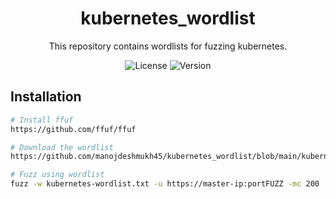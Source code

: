 <!-- Project Title -->
<h1 align="center">kubernetes_wordlist</h1>

<!-- Project Description -->
<p align="center">This repository contains wordlists for fuzzing kubernetes.</p>

<!-- Badges -->
<p align="center">
  <img src="https://img.shields.io/badge/License-MIT-blue.svg" alt="License">
  <img src="https://img.shields.io/badge/Version-1.0-brightgreen.svg" alt="Version">
</p>


<!-- Installation -->
## Installation
```bash
# Install ffuf
https://github.com/ffuf/ffuf

# Download the wordlist 
https://github.com/manojdeshmukh45/kubernetes_wordlist/blob/main/kubernetes-wordlist.txt

# Fuzz using wordlist
fuzz -w kubernetes-wordlist.txt -u https://master-ip:portFUZZ -mc 200
